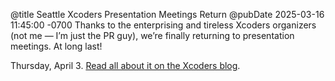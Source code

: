 @title Seattle Xcoders Presentation Meetings Return
@pubDate 2025-03-16 11:45:00 -0700
Thanks to the enterprising and tireless Xcoders organizers (not me — I’m just the PR guy), we’re finally returning to presentation meetings. At long last!

Thursday, April 3. [Read all about it on the Xcoders blog](https://xcoders.org/2025/03/16/seattle-xcoders-returns-to-presentation.html).
